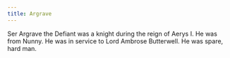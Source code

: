 ```yaml
---
title: Argrave
---
```


Ser Argrave the Defiant was a knight during the reign of Aerys I. He was from Nunny. He was in service to Lord Ambrose Butterwell. He was spare, hard man.


